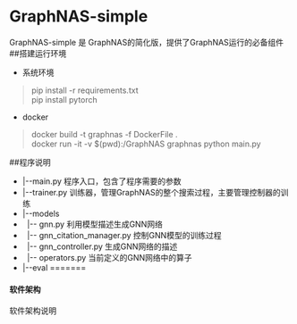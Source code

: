 # GraphNAS-simple

GraphNAS-simple 是 GraphNAS的简化版，提供了GraphNAS运行的必备组件
##搭建运行环境
* 系统环境
> pip install -r requirements.txt \
> pip install pytorch 
* docker
> docker build -t graphnas -f DockerFile . \
> docker run -it -v $(pwd):/GraphNAS graphnas python main.py




[ood]:**pytorch是GraphNAS的依赖库，没有将其加入requirements.txt,是因为pytorch的包较大，安装过程中容易下载出错，导致docker创建失败**

##程序说明
* |--main.py 程序入口，包含了程序需要的参数
* |--trainer.py 训练器，管理GraphNAS的整个搜索过程，主要管理控制器的训练
* |--models
* &nbsp; |--  gnn.py 利用模型描述生成GNN网络
* &nbsp; |--  gnn_citation_manager.py 控制GNN模型的训练过程
* &nbsp; |--  gnn_controller.py 生成GNN网络的描述
* &nbsp; |--  operators.py 当前定义的GNN网络中的算子
* |--eval
=======

#### 软件架构
软件架构说明





